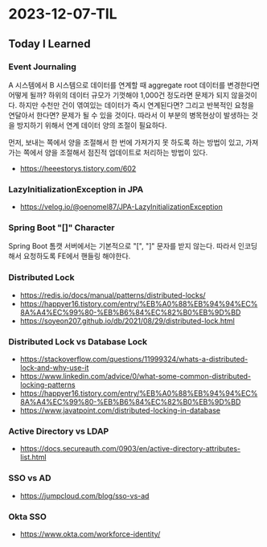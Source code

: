 # 2023-12-07-TIL

## Today I Learned

### Event Journaling

A 시스템에서 B 시스템으로 데이터를 연계할 때 aggregate root 데이터를 변경한다면 어떻게 될까? 하위의 데이터 규모가 기껏해야 1,000건 정도라면 문제가 되지 않을것이다. 하지만 수천만 건이 엮여있는 데이터가 즉시 연계된다면? 그리고 반복적인 요청을 연달아서 한다면? 문제가 될 수 있을 것이다. 따라서 이 부분의 병목현상이 발생하는 것을 방지하기 위해서 연계 데이터 양의 조절이 필요하다.

먼저, 보내는 쪽에서 양을 조절해서 한 번에 가져가지 못 하도록 하는 방법이 있고, 가져가는 쪽에서 양을 조절해서 점진적 업데이트로 처리하는 방법이 있다.

- https://heeestorys.tistory.com/602

### LazyInitializationException in JPA

- https://velog.io/@oenomel87/JPA-LazyInitializationException

### Spring Boot "[]" Character

Spring Boot 톰캣 서버에서는 기본적으로 "[", "]" 문자를 받지 않는다. 따라서 인코딩해서 요청하도록 FE에서 핸들링 해야한다.

### Distributed Lock

- https://redis.io/docs/manual/patterns/distributed-locks/
- https://happyer16.tistory.com/entry/%EB%A0%88%EB%94%94%EC%8A%A4%EC%99%80-%EB%B6%84%EC%82%B0%EB%9D%BD
- https://soyeon207.github.io/db/2021/08/29/distributed-lock.html

### Distributed Lock vs Database Lock

- https://stackoverflow.com/questions/11999324/whats-a-distributed-lock-and-why-use-it
- https://www.linkedin.com/advice/0/what-some-common-distributed-locking-patterns
- https://happyer16.tistory.com/entry/%EB%A0%88%EB%94%94%EC%8A%A4%EC%99%80-%EB%B6%84%EC%82%B0%EB%9D%BD
- https://www.javatpoint.com/distributed-locking-in-database

### Active Directory vs LDAP

- https://docs.secureauth.com/0903/en/active-directory-attributes-list.html

### SSO vs AD

- https://jumpcloud.com/blog/sso-vs-ad

### Okta SSO

- https://www.okta.com/workforce-identity/